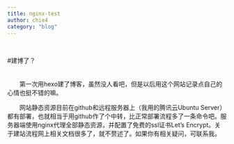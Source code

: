 ```yaml
---
title: nginx-test
author: chie4
category: "blog"
---
```


</br>  

#建博了？  
</br>
</br>
&emsp;&emsp;第一次用hexo建了博客，虽然没人看吧，但是以后用这个网站记录点自己的心情也挺不错的嘛。

&emsp;&emsp;网站静态资源目前在github和远程服务器上（我用的腾讯云Ubuntu Server）都有部署，也就相当于用github作了个中转，比正常部署流程多了一条命令吧。服务器端使用nginx代理全部静态资源，并配置了免费的ssl证书Let’s Encrypt。关于建站流程网上相关文档很多了，就不赘述了。如果你有相关疑问，可联系我。